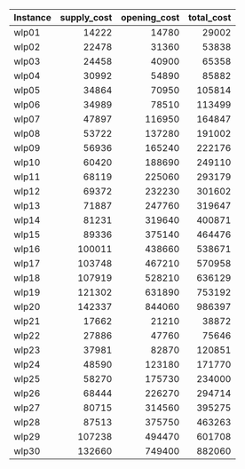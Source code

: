 | Instance | supply_cost | opening_cost | total_cost |
|:-------------|-------------:|-------------:|-------------:|
 | wlp01 | 14222 | 14780 | 29002 | 
 | wlp02 | 22478 | 31360 | 53838 | 
 | wlp03 | 24458 | 40900 | 65358 | 
 | wlp04 | 30992 | 54890 | 85882 | 
 | wlp05 | 34864 | 70950 | 105814 | 
 | wlp06 | 34989 | 78510 | 113499 | 
 | wlp07 | 47897 | 116950 | 164847 | 
 | wlp08 | 53722 | 137280 | 191002 | 
 | wlp09 | 56936 | 165240 | 222176 | 
 | wlp10 | 60420 | 188690 | 249110 | 
 | wlp11 | 68119 | 225060 | 293179 | 
 | wlp12 | 69372 | 232230 | 301602 | 
 | wlp13 | 71887 | 247760 | 319647 |
 | wlp14 | 81231 | 319640 | 400871 | 
 | wlp15 | 89336 | 375140 | 464476 | 
 | wlp16 | 100011 | 438660 | 538671 | 
 | wlp17 | 103748 | 467210 | 570958 |
 | wlp18 | 107919 | 528210 | 636129 | 
 | wlp19 | 121302 | 631890 | 753192 | 
 | wlp20 | 142337 | 844060 | 986397 | 
 | wlp21 | 17662 | 21210 | 38872 | 
 | wlp22 | 27886 | 47760 | 75646 | 
 | wlp23 | 37981 | 82870 | 120851 | 
 | wlp24 | 48590 | 123180 | 171770 | 
 | wlp25 | 58270 | 175730 | 234000 | 
 | wlp26 | 68444 | 226270 | 294714 | 
 | wlp27 | 80715 | 314560 | 395275 | 
 | wlp28 | 87513 | 375750 | 463263 | 
 | wlp29 | 107238 | 494470 | 601708 | 
 | wlp30 | 132660 | 749400 | 882060 | 
 

  
